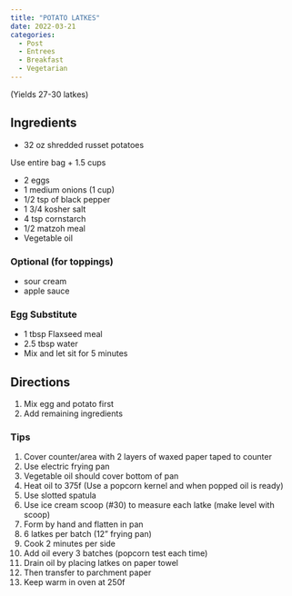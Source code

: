 ```yaml
---
title: "POTATO LATKES"
date: 2022-03-21
categories:
  - Post
  - Entrees
  - Breakfast
  - Vegetarian
---
```



(Yields 27-30 latkes)
##  Ingredients
* 32 oz shredded russet potatoes

Use entire bag + 1.5 cups
* 2 eggs
* 1 medium onions (1 cup)
* 1/2 tsp of black pepper
* 1 3/4 kosher salt
* 4 tsp cornstarch
* 1/2 matzoh meal
* Vegetable oil

### Optional (for toppings)
* sour cream
* apple sauce


### Egg Substitute
* 1 tbsp Flaxseed meal
* 2.5 tbsp water
* Mix and let sit for 5 minutes

## Directions
1. Mix egg and potato first
2. Add remaining ingredients

### Tips
1. Cover counter/area with 2 layers of waxed paper taped to counter
2. Use electric frying pan
3. Vegetable oil should cover bottom of pan
4. Heat oil to 375f (Use a popcorn kernel and when popped oil is ready)
5. Use slotted spatula
6. Use ice cream scoop (#30) to measure each latke (make level with scoop)
7. Form by hand and flatten in pan
8. 6 latkes per batch (12” frying pan)
9. Cook 2 minutes per side
10. Add oil every 3 batches (popcorn test each time)
11. Drain oil by placing latkes on paper towel
12. Then transfer to parchment paper
13. Keep warm in oven at 250f

